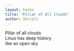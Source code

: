 ```yaml
---
layout: haiku
title: "Pillar of All Clouds"
author: Shristi
---
```


Pillar of all clouds <br> 
Linux has deep history  <br>
like an open sky  <br>
